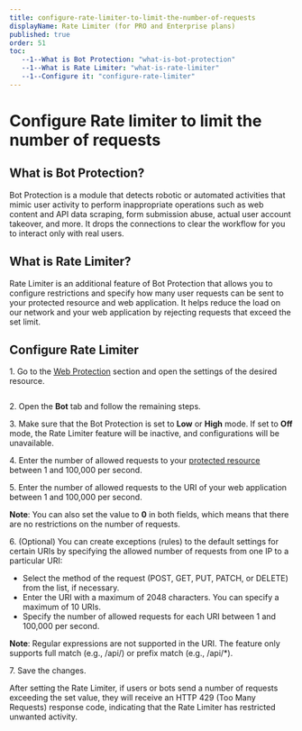 ```yaml
---
title: configure-rate-limiter-to-limit-the-number-of-requests
displayName: Rate Limiter (for PRO and Enterprise plans)
published: true
order: 51
toc:
   --1--What is Bot Protection: "what-is-bot-protection"
   --1--What is Rate Limiter: "what-is-rate-limiter"
   --1--Configure it: "configure-rate-limiter"
---
```


# Configure Rate limiter to limit the number of requests
  
## What is Bot Protection?

Bot Protection is a module that detects robotic or automated activities that mimic user activity to perform inappropriate operations such as web content and API data scraping, form submission abuse, actual user account takeover, and more. It drops the connections to clear the workflow for you to interact only with real users.

## What is Rate Limiter?

Rate Limiter is an additional feature of Bot Protection that allows you to configure restrictions and specify how many user requests can be sent to your protected resource and web application. It helps reduce the load on our network and your web application by rejecting requests that exceed the set limit.

## Configure Rate Limiter

1\. Go to the <a href="https://control.gcore.com/resources/all" target="_blank">Web Protection</a> section and open the settings of the desired resource.

<img src="https://support.gcore.com/hc/article_attachments/13532571549585" alt="">

2\. Open the **Bot** tab and follow the remaining steps.

3\. Make sure that the Bot Protection is set to **Low** or **High** mode. If set to **Off** mode, the Rate Limiter feature will be inactive, and configurations will be unavailable.

4\. Enter the number of allowed requests to your <a href="https://gcore.com/docs/web-security/create-and-configure-a-protected-resource" target="_blank">protected resource</a> between 1 and 100,000 per second.

5\. Enter the number of allowed requests to the URI of your web application between 1 and 100,000 per second.

**Note**: You can also set the value to **0** in both fields, which means that there are no restrictions on the number of requests.

6\. (Optional) You can create exceptions (rules) to the default settings for certain URIs by specifying the allowed number of requests from one IP to a particular URI:

- Select the method of the request (POST, GET, PUT, PATCH, or DELETE) from the list, if necessary.
- Enter the URI with a maximum of 2048 characters. You can specify a maximum of 10 URIs.
- Specify the number of allowed requests for each URI between 1 and 100,000 per second.

**Note**: Regular expressions are not supported in the URI. The feature only supports full match (e.g., /api/) or prefix match (e.g., /api/*).

7\. Save the changes.

After setting the Rate Limiter, if users or bots send a number of requests exceeding the set value, they will receive an HTTP 429 (Too Many Requests) response code, indicating that the Rate Limiter has restricted unwanted activity.

<img src="https://support.gcore.com/hc/article_attachments/13532718405649" alt="">